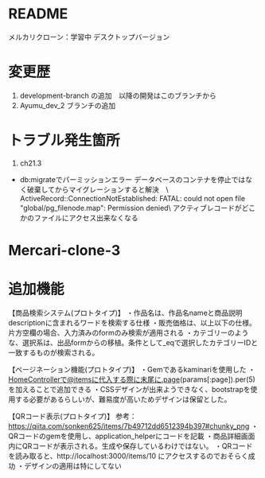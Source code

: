 # README

メルカリクローン：学習中
デスクトップバージョン

# 変更歴
1. development-branch の追加　以降の開発はこのブランチから
2. Ayumu_dev_2 ブランチの追加

# トラブル発生箇所
1. ch21.3
* db:migrateでパーミッションエラー
データベースのコンテナを停止ではなく破棄してからマイグレーションすると解決　\\
ActiveRecord::ConnectionNotEstablished: FATAL:  could not open file "global/pg_filenode.map": Permission denied\\
アクティブレコードがどこかのファイルにアクセス出来なくなる
# Mercari-clone-3

# 追加機能
【商品検索システム(プロトタイプ)】
・作品名は、作品名nameと商品説明descriptionに含まれるワードを検索する仕様
・販売価格は、以上以下の仕様。片方空欄の場合、入力済みのformのみ検索が適用される
・カテゴリーのような、選択系は、出品formからの移植。条件として_eqで選択したカテゴリーIDと一致するものが検索される。

【ページネーション機能(プロトタイプ)】
・Gemであるkaminariを使用した
・HomeControllerで@itemsに代入する際に末尾に.page(params[:page]).per(5)を加えることで追加できる
・CSSデザインが出来ようできなく、bootstrapを使用する必要があるらしいが、難易度が高いためデザインは保留とした。

【QRコード表示(プロトタイプ)】
参考：https://qiita.com/sonken625/items/7b49712dd6512394b397#chunky_png
・QRコードのgemを使用し、application_helperにコードを記載
・商品詳細画面内にQRコードが表示される。生成や保存しているわけではない。
・QRコードを読み取ると、http://localhost:3000/items/10 にアクセスするのでおそらく成功
・デザインの適用は特にしてない

